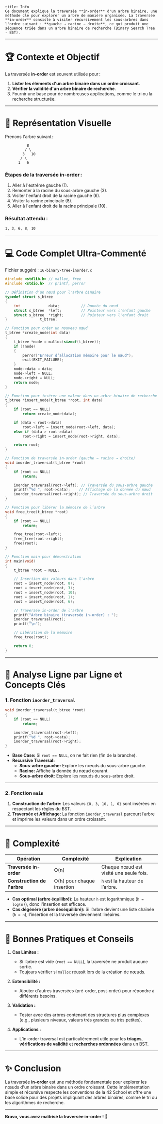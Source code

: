 ```ad-info
title: Info
Ce document explique la traversée **in-order** d'un arbre binaire, une méthode clé pour explorer un arbre de manière organisée. La traversée **in-order** consiste à visiter récursivement les sous-arbres dans l'ordre suivant : **gauche → racine → droite**, ce qui produit une séquence triée dans un arbre binaire de recherche (Binary Search Tree - BST).
```

---

# 🏆 Contexte et Objectif

La traversée **in-order** est souvent utilisée pour :

1. **Lister les éléments d'un arbre binaire dans un ordre croissant**.
2. **Vérifier la validité d'un arbre binaire de recherche**.
3. Fournir une base pour de nombreuses applications, comme le tri ou la recherche structurée.

---

# 🎨 Représentation Visuelle

Prenons l'arbre suivant :

```
          8
         / \
        3   10
       / \
      1   6
```

### Étapes de la traversée in-order :

1. Aller à l'extrême gauche (1).
2. Remonter à la racine du sous-arbre gauche (3).
3. Visiter l'enfant droit de la racine gauche (6).
4. Visiter la racine principale (8).
5. Aller à l'enfant droit de la racine principale (10).

### Résultat attendu :

```
1, 3, 6, 8, 10
```

---

# 💻 Code Complet Ultra-Commenté

Fichier suggéré : `16-binary-tree-inorder.c`

```c
#include <stdlib.h> // malloc, free
#include <stdio.h>  // printf, perror

// Définition d’un nœud pour l'arbre binaire
typedef struct s_btree
{
    int             data;          // Donnée du nœud
    struct s_btree  *left;         // Pointeur vers l'enfant gauche
    struct s_btree  *right;        // Pointeur vers l'enfant droit
}               t_btree;

// Fonction pour créer un nouveau nœud
t_btree *create_node(int data)
{
    t_btree *node = malloc(sizeof(t_btree));
    if (!node)
    {
        perror("Erreur d’allocation mémoire pour le nœud");
        exit(EXIT_FAILURE);
    }
    node->data = data;
    node->left = NULL;
    node->right = NULL;
    return node;
}

// Fonction pour insérer une valeur dans un arbre binaire de recherche
t_btree *insert_node(t_btree *root, int data)
{
    if (root == NULL)
        return create_node(data);

    if (data < root->data)
        root->left = insert_node(root->left, data);
    else if (data > root->data)
        root->right = insert_node(root->right, data);

    return root;
}

// Fonction de traversée in-order (gauche → racine → droite)
void inorder_traversal(t_btree *root)
{
    if (root == NULL)
        return;

    inorder_traversal(root->left); // Traversée du sous-arbre gauche
    printf("%d ", root->data);    // Affichage de la donnée du nœud
    inorder_traversal(root->right); // Traversée du sous-arbre droit
}

// Fonction pour libérer la mémoire de l’arbre
void free_tree(t_btree *root)
{
    if (root == NULL)
        return;

    free_tree(root->left);
    free_tree(root->right);
    free(root);
}

// Fonction main pour démonstration
int main(void)
{
    t_btree *root = NULL;

    // Insertion des valeurs dans l'arbre
    root = insert_node(root, 8);
    root = insert_node(root, 3);
    root = insert_node(root, 10);
    root = insert_node(root, 1);
    root = insert_node(root, 6);

    // Traversée in-order de l'arbre
    printf("Arbre binaire (traversée in-order) : ");
    inorder_traversal(root);
    printf("\n");

    // Libération de la mémoire
    free_tree(root);

    return 0;
}
```

---

# 🔎 Analyse Ligne par Ligne et Concepts Clés

### **1. Fonction `inorder_traversal`**

```c
void inorder_traversal(t_btree *root)
{
    if (root == NULL)
        return;

    inorder_traversal(root->left);
    printf("%d ", root->data);
    inorder_traversal(root->right);
}
```

- **Base Case:** Si `root == NULL`, on ne fait rien (fin de la branche).
- **Recursive Traversal:**
    - **Sous-arbre gauche:** Explore les nœuds du sous-arbre gauche.
    - **Racine:** Affiche la donnée du nœud courant.
    - **Sous-arbre droit:** Explore les nœuds du sous-arbre droit.

---

### **2. Fonction `main`**

1. **Construction de l’arbre:** Les valeurs `{8, 3, 10, 1, 6}` sont insérées en respectant les règles du BST.
2. **Traversée et Affichage:** La fonction `inorder_traversal` parcourt l’arbre et imprime les valeurs dans un ordre croissant.

---

# 🧭 Complexité

|Opération|Complexité|Explication|
|---|---|---|
|**Traversée in-order**|O(n)|Chaque nœud est visité une seule fois.|
|**Construction de l'arbre**|O(h) pour chaque insertion|`h` est la hauteur de l’arbre.|

- **Cas optimal (arbre équilibré):** La hauteur `h` est logarithmique (`h = log(n)`), donc l'insertion est efficace.
- **Cas dégénéré (arbre déséquilibré):** Si l’arbre devient une liste chaînée (`h = n`), l’insertion et la traversée deviennent linéaires.

---

# 🧠 Bonnes Pratiques et Conseils

1. **Cas Limites :**
    
    - Si l’arbre est vide (`root == NULL`), la traversée ne produit aucune sortie.
    - Toujours vérifier si `malloc` réussit lors de la création de nœuds.
2. **Extensibilité :**
    
    - Ajouter d'autres traversées (pré-order, post-order) pour répondre à différents besoins.
3. **Validation :**
    
    - Tester avec des arbres contenant des structures plus complexes (e.g., plusieurs niveaux, valeurs très grandes ou très petites).
4. **Applications :**
    
    - L’in-order traversal est particulièrement utile pour les **triages**, **vérifications de validité** et **recherches ordonnées** dans un BST.

---

# ✨ Conclusion

La traversée **in-order** est une méthode fondamentale pour explorer les nœuds d'un arbre binaire dans un ordre croissant. Cette implémentation simple et récursive respecte les conventions de la 42 School et offre une base solide pour des projets impliquant des arbres binaires, comme le tri ou les algorithmes de recherche.

---

**Bravo, vous avez maîtrisé la traversée in-order !** 🌳